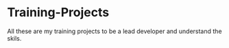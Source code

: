 # Training-Projects
All these are my training projects to be a lead developer and understand the skils.
